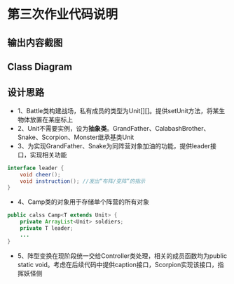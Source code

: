 # 第三次作业代码说明

## 输出内容截图

## Class Diagram

## 设计思路
* 1、Battle类构建战场，私有成员的类型为Unit[][]。提供setUnit方法，将某生物体放置在某座标上<br>
* 2、Unit不需要实例，设为**抽象类**。GrandFather、CalabashBrother、Snake、Scorpion、Monster继承基类Unit<br>
* 3、为实现GrandFather、Snake为同阵营对象加油的功能，提供leader接口，实现相关功能
```Java
interface leader {
	void cheer();
	void instruction(); //发出“布阵/变阵”的指示
}
```
* 4、Camp类的对象用于存储单个阵营的所有对象
```Java
public calss Camp<T extends Unit> {
	private ArrayList<Unit> soldiers;
	private T leader;
	...
}
```
* 5、阵型变换在现阶段统一交给Controller类处理，相关的成员函数均为public static void。考虑在后续代码中提供caption接口，Scorpion实现该接口，指挥妖怪侧